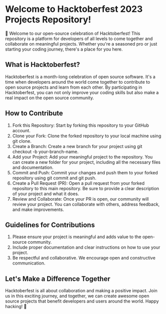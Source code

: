 # Welcome to Hacktoberfest 2023 Projects Repository!
🎉 Welcome to our open-source celebration of Hacktoberfest! This repository is a platform for developers of all levels to come together and collaborate on meaningful projects. Whether you're a seasoned pro or just starting your coding journey, there's a place for you here.

## What is Hacktoberfest?
Hacktoberfest is a month-long celebration of open source software. It's a time when developers around the world come together to contribute to open source projects and learn from each other. By participating in Hacktoberfest, you can not only improve your coding skills but also make a real impact on the open source community.

## How to Contribute
1. Fork this Repository: Start by forking this repository to your GitHub account.
2. Clone your Fork: Clone the forked repository to your local machine using git clone.
3. Create a Branch: Create a new branch for your project using git checkout -b your-branch-name.
4. Add your Project: Add your meaningful project to the repository. You can create a new folder for your project, including all the necessary files and documentation.
5. Commit and Push: Commit your changes and push them to your forked repository using git commit and git push.
6. Create a Pull Request (PR): Open a pull request from your forked repository to this main repository. Be sure to provide a clear description of your project and what it does.
7. Review and Collaborate: Once your PR is open, our community will review your project. You can collaborate with others, address feedback, and make improvements.

## Guidelines for Contributions
1. Please ensure your project is meaningful and adds value to the open-source community.
2. Include proper documentation and clear instructions on how to use your project.
3. Be respectful and collaborative. We encourage open and constructive communication.

## Let's Make a Difference Together
Hacktoberfest is all about collaboration and making a positive impact. Join us in this exciting journey, and together, we can create awesome open source projects that benefit developers and users around the world.
Happy hacking! 🚀
